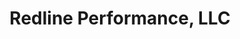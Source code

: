---
title: "Redline Performance, LLC"
url: /bossier-city/redline-performance-llc/
shop: car repair
---